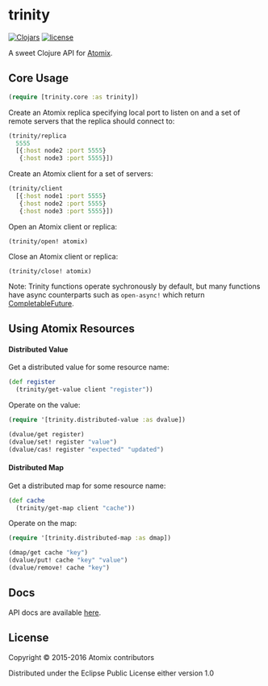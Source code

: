 # trinity

[![Clojars](https://img.shields.io/clojars/v/io.atomix/trinity.svg?maxAge=2592000)](https://clojars.org/io.atomix/trinity)
[![license](https://img.shields.io/github/license/atomix/trinity.svg)](https://raw.githubusercontent.com/atomix/trinity/master/LICENSE)

A sweet Clojure API for [Atomix].

## Core Usage

```clojure
(require [trinity.core :as trinity])
```

Create an Atomix replica specifying local port to listen on and a set of remote servers that the replica should connect to:

```clojure
(trinity/replica 
  5555 
  [{:host node2 :port 5555}
   {:host node3 :port 5555}])
```

Create an Atomix client for a set of servers:

```clojure
(trinity/client
  [{:host node1 :port 5555}
   {:host node2 :port 5555}
   {:host node3 :port 5555}])
```

Open an Atomix client or replica:

```
(trinity/open! atomix)
```

Close an Atomix client or replica:

```
(trinity/close! atomix)
```

Note: Trinity functions operate sychronously by default, but many functions have async counterparts such as `open-async!` which return [CompletableFuture].

## Using Atomix Resources

#### Distributed Value

Get a distributed value for some resource name:

```clojure
(def register 
  (trinity/get-value client "register"))
```

Operate on the value:

```clojure
(require '[trinity.distributed-value :as dvalue])

(dvalue/get register)
(dvalue/set! register "value")
(dvalue/cas! register "expected" "updated")
```

#### Distributed Map

Get a distributed map for some resource name:

```clojure
(def cache 
  (trinity/get-map client "cache"))
```

Operate on the map:

```clojure
(require '[trinity.distributed-map :as dmap])

(dmap/get cache "key")
(dvalue/put! cache "key" "value")
(dvalue/remove! cache "key")
```

## Docs

API docs are available [here](http://atomix.io/trinity/api/).

## License

Copyright © 2015-2016 Atomix contributors

Distributed under the Eclipse Public License either version 1.0

[Atomix]: http://atomix.io/atomix
[CompletableFuture]: https://docs.oracle.com/javase/8/docs/api/java/util/concurrent/CompletableFuture.html
